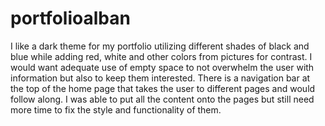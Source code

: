 # portfolioalban
I like a dark theme for my portfolio utilizing different shades of black and blue while adding red, white and other colors from pictures for contrast. I would want adequate use of empty space to not overwhelm the user with information but also to keep them interested. There is a navigation bar at the top of the home page that takes the user to different pages and would follow along. I was able to put all the content onto the pages but still need more time to fix the style and functionality of them.

